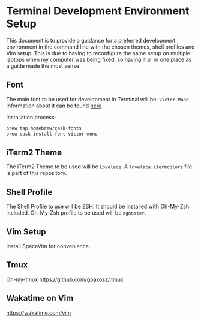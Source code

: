 # Terminal Development Environment Setup

This document is to provide a guidance for a preferred development environment 
in the command line with the chosen themes, shell profiles and Vim setup. This 
is due to having to reconfigure the same setup on multiple laptops when my 
computer was being fixed, so having it all in one place as a guide made the 
most sense.


## Font

The main font to be used for development in Terminal will be: `Victor Mono`
Information about it can be found [here](https://rubjo.github.io/victor-mono/)

Installation process:
```sh
brew tap homebrew/cask-fonts
brew cask install font-victor-mono
```

## iTerm2 Theme

The iTerm2 Theme to be used will be `Lovelace`. A `lovelace.itermcolors` file
is part of this repository.

## Shell Profile

The Shell Profile to use will be ZSH. It should be installed with Oh-My-Zsh included.
Oh-My-Zsh profile to be used will be `agnoster`.

## Vim Setup

Install SpaceVim for convenience.

## Tmux

Oh-my-tmux
https://github.com/gpakosz/.tmux

## Wakatime on Vim
https://wakatime.com/vim
